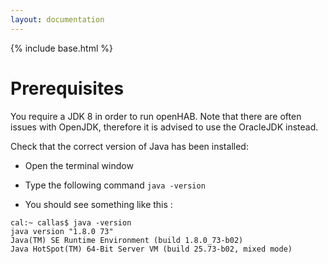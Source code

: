```yaml
---
layout: documentation
---
```


{% include base.html %}

# Prerequisites

You require a JDK 8 in order to run openHAB. Note that there are often issues with OpenJDK, therefore it is advised to use the OracleJDK instead.

Check that the correct version of Java has been installed:

* Open the terminal window

* Type the following command `java -version`

* You should see something like this :

```
cal:~ callas$ java -version
java version "1.8.0 73"
Java(TM) SE Runtime Environment (build 1.8.0_73-b02)
Java HotSpot(TM) 64-Bit Server VM (build 25.73-b02, mixed mode)
```

